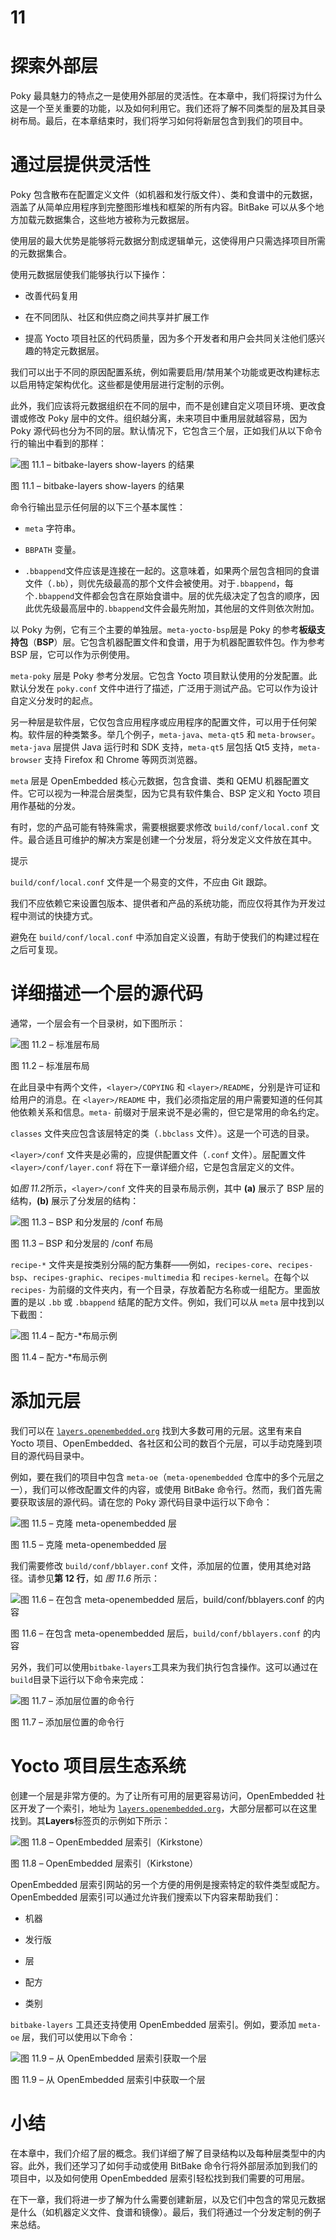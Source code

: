# 11

# 探索外部层

Poky 最具魅力的特点之一是使用外部层的灵活性。在本章中，我们将探讨为什么这是一个至关重要的功能，以及如何利用它。我们还将了解不同类型的层及其目录树布局。最后，在本章结束时，我们将学习如何将新层包含到我们的项目中。

# 通过层提供灵活性

Poky 包含散布在配置定义文件（如机器和发行版文件）、类和食谱中的元数据，涵盖了从简单应用程序到完整图形堆栈和框架的所有内容。BitBake 可以从多个地方加载元数据集合，这些地方被称为元数据层。

使用层的最大优势是能够将元数据分割成逻辑单元，这使得用户只需选择项目所需的元数据集合。

使用元数据层使我们能够执行以下操作：

+   改善代码复用

+   在不同团队、社区和供应商之间共享并扩展工作

+   提高 Yocto 项目社区的代码质量，因为多个开发者和用户会共同关注他们感兴趣的特定元数据层。

我们可以出于不同的原因配置系统，例如需要启用/禁用某个功能或更改构建标志以启用特定架构优化。这些都是使用层进行定制的示例。

此外，我们应该将元数据组织在不同的层中，而不是创建自定义项目环境、更改食谱或修改 Poky 层中的文件。组织越分离，未来项目中重用层就越容易，因为 Poky 源代码也分为不同的层。默认情况下，它包含三个层，正如我们从以下命令行的输出中看到的那样：

![图 11.1 – bitbake-layers show-layers 的结果](img/Figure_11.1_B19361.jpg)

图 11.1 – bitbake-layers show-layers 的结果

命令行输出显示任何层的以下三个基本属性：

+   `meta` 字符串。

+   `BBPATH` 变量。

+   `.bbappend`文件应该是连接在一起的。这意味着，如果两个层包含相同的食谱文件（`.bb`），则优先级最高的那个文件会被使用。对于`.bbappend`，每个`.bbappend`文件都会包含在原始食谱中。层的优先级决定了包含的顺序，因此优先级最高层中的`.bbappend`文件会最先附加，其他层的文件则依次附加。

以 Poky 为例，它有三个主要的单独层。`meta-yocto-bsp`层是 Poky 的参考**板级支持包**（**BSP**）层。它包含机器配置文件和食谱，用于为机器配置软件包。作为参考 BSP 层，它可以作为示例使用。

`meta-poky` 层是 Poky 参考分发层。它包含 Yocto 项目默认使用的分发配置。此默认分发在 `poky.conf` 文件中进行了描述，广泛用于测试产品。它可以作为设计自定义分发时的起点。

另一种层是软件层，它仅包含应用程序或应用程序的配置文件，可以用于任何架构。软件层的种类繁多。举几个例子，`meta-java`、`meta-qt5` 和 `meta-browser`。`meta-java` 层提供 Java 运行时和 SDK 支持，`meta-qt5` 层包括 Qt5 支持，`meta-browser` 支持 Firefox 和 Chrome 等网页浏览器。

`meta` 层是 OpenEmbedded 核心元数据，包含食谱、类和 QEMU 机器配置文件。它可以视为一种混合层类型，因为它具有软件集合、BSP 定义和 Yocto 项目用作基础的分发。

有时，您的产品可能有特殊需求，需要根据要求修改 `build/conf/local.conf` 文件。最合适且可维护的解决方案是创建一个分发层，将分发定义文件放在其中。

提示

`build/conf/local.conf` 文件是一个易变的文件，不应由 Git 跟踪。

我们不应依赖它来设置包版本、提供者和产品的系统功能，而应仅将其作为开发过程中测试的快捷方式。

避免在 `build/conf/local.conf` 中添加自定义设置，有助于使我们的构建过程在之后可复现。

# 详细描述一个层的源代码

通常，一个层会有一个目录树，如下图所示：

![图 11.2 – 标准层布局](img/Figure_11.2_B19361.jpg)

图 11.2 – 标准层布局

在此目录中有两个文件，`<layer>/COPYING` 和 `<layer>/README`，分别是许可证和给用户的消息。在 `<layer>/README` 中，我们必须指定层的用户需要知道的任何其他依赖关系和信息。`meta-` 前缀对于层来说不是必需的，但它是常用的命名约定。

`classes` 文件夹应包含该层特定的类（`.bbclass` 文件）。这是一个可选的目录。

`<layer>/conf` 文件夹是必需的，应提供配置文件（`.conf` 文件）。层配置文件 `<layer>/conf/layer.conf` 将在下一章详细介绍，它是包含层定义的文件。

如*图 11.2*所示，`<layer>/conf` 文件夹的目录布局示例，其中 **(a)** 展示了 BSP 层的结构，**(b)** 展示了分发层的结构：

![图 11.3 – BSP 和分发层的 <layer>/conf 布局](img/Figure_11.3_B19361.jpg)

图 11.3 – BSP 和分发层的 <layer>/conf 布局

`recipe-*` 文件夹是按类别分隔的配方集群——例如，`recipes-core`、`recipes-bsp`、`recipes-graphic`、`recipes-multimedia` 和 `recipes-kernel`。在每个以 `recipes-` 为前缀的文件夹内，有一个目录，存放着配方名称或一组配方。里面放置的是以 `.bb` 或 `.bbappend` 结尾的配方文件。例如，我们可以从 `meta` 层中找到以下截图：

![图 11.4 – 配方-*布局示例](img/Figure_11.4_B19361.jpg)

图 11.4 – 配方-*布局示例

# 添加元层

我们可以在 [`layers.openembedded.org`](http://layers.openembedded.org) 找到大多数可用的元层。这里有来自 Yocto 项目、OpenEmbedded、各社区和公司的数百个元层，可以手动克隆到项目的源代码目录中。

例如，要在我们的项目中包含 `meta-oe`（`meta-openembedded` 仓库中的多个元层之一），我们可以修改配置文件的内容，或使用 BitBake 命令行。然而，我们首先需要获取该层的源代码。请在您的 Poky 源代码目录中运行以下命令：

![图 11.5 – 克隆 meta-openembedded 层](img/Figure_11.5_B19361.jpg)

图 11.5 – 克隆 meta-openembedded 层

我们需要修改 `build/conf/bblayer.conf` 文件，添加层的位置，使用其绝对路径。请参见**第 12 行**，如 *图 11.6* 所示：

![图 11.6 – 在包含 meta-openembedded 层后，`build/conf/bblayers.conf` 的内容](img/Figure_11.6_B19361.jpg)

图 11.6 – 在包含 meta-openembedded 层后，`build/conf/bblayers.conf` 的内容

另外，我们可以使用`bitbake-layers`工具来为我们执行包含操作。这可以通过在`build`目录下运行以下命令来完成：

![图 11.7 – 添加层位置的命令行](img/Figure_11.7_B19361.jpg)

图 11.7 – 添加层位置的命令行

# Yocto 项目层生态系统

创建一个层是非常方便的。为了让所有可用的层更容易访问，OpenEmbedded 社区开发了一个索引，地址为 [`layers.openembedded.org`](http://layers.openembedded.org)，大部分层都可以在这里找到。其**Layers**标签页的示例如下所示：

![图 11.8 – OpenEmbedded 层索引（Kirkstone）](img/Figure_11.8_B19361.jpg)

图 11.8 – OpenEmbedded 层索引（Kirkstone）

OpenEmbedded 层索引网站的另一个方便的用例是搜索特定的软件类型或配方。OpenEmbedded 层索引可以通过允许我们搜索以下内容来帮助我们：

+   机器

+   发行版

+   层

+   配方

+   类别

`bitbake-layers` 工具还支持使用 OpenEmbedded 层索引。例如，要添加 `meta-oe` 层，我们可以使用以下命令：

![图 11.9 – 从 OpenEmbedded 层索引获取一个层](img/Figure_11.9_B19361.jpg)

图 11.9 – 从 OpenEmbedded 层索引中获取一个层

# 小结

在本章中，我们介绍了层的概念。我们详细了解了目录结构以及每种层类型中的内容。此外，我们还学习了如何手动或使用 BitBake 命令行将外部层添加到我们的项目中，以及如何使用 OpenEmbedded 层索引轻松找到我们需要的可用层。

在下一章，我们将进一步了解为什么需要创建新层，以及它们中包含的常见元数据是什么（如机器定义文件、食谱和镜像）。最后，我们将通过一个分发定制的例子来总结。
